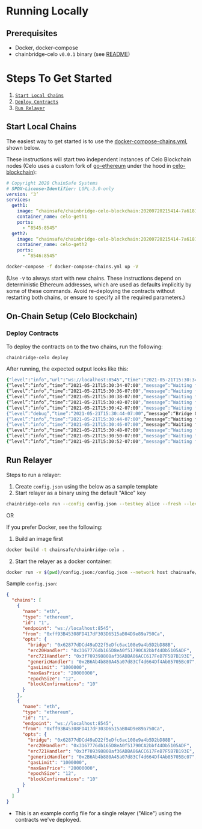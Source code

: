 # Running Locally
## Prerequisites

- Docker, docker-compose
- chainbridge-celo `v0.0.1` binary (see [README](https://github.com/chainsafe/chainbridge-celo))

# Steps To Get Started
1. [`Start Local Chains`](#start-local-chains)
2. [`Deploy Contracts`](#deploy-contracts)
3. [`Run Relayer`](#run-relayer)

## Start Local Chains

The easiest way to get started is to use the [docker-compose-chains.yml](https://github.com/ChainSafe/chainbridge-celo/blob/main/docker-compose-chains.yml), shown below.

These instructions will start two independent instances of Celo Blockchain nodes (Celo uses a custom fork of [go-ethereum](https://github.com/ethereum/go-ethereum) under the hood in [celo-blockchain](https://github.com/celo-org/celo-blockchain)):
```yaml
# Copyright 2020 ChainSafe Systems
# SPDX-License-Identifier: LGPL-3.0-only
version: ‘3’
services:
  geth1:
    image: “chainsafe/chainbridge-celo-blockchain:20200720215414-7a61816”
    container_name: celo-geth1
    ports:
      - “8545:8545"
  geth2:
    image: “chainsafe/chainbridge-celo-blockchain:20200720215414-7a61816”
    container_name: celo-geth2
    ports:
      - “8546:8545"
```

```zsh
docker-compose -f docker-compose-chains.yml up -V
```

(Use `-V` to always start with new chains. These instructions depend on deterministic Ethereum addresses, which are used as defaults implicitly by some of these commands. Avoid re-deploying the contracts without restarting both chains, or ensure to specify all the required parameters.)

## On-Chain Setup (Celo Blockchain)

### Deploy Contracts

To deploy the contracts on to the two chains, run the following:

```zsh
chainbridge-celo deploy
```

After running, the expected output looks like this:

```zsh
{"level":"info","url":"ws://localhost:8545","time":"2021-05-21T15:30:34-07:00","message":"Connecting to ethereum chain..."}
{“level”:“info”,“time”:“2021-05-21T15:30:34-07:00",“message”:“Waiting for transaction with hash 0x2bc822511ee3e829cc41ffc2031f37ad4402c69c9e3ec2b9f4471297c23c4a47"}
{“level”:“info”,“time”:“2021-05-21T15:30:36-07:00",“message”:“Waiting for transaction with hash 0x0c3efa9d2755166336a0a19a52e422941b7703a2a1806d28bb34d8051348a139"}
{“level”:“info”,“time”:“2021-05-21T15:30:38-07:00",“message”:“Waiting for transaction with hash 0x1cd8726d2a00e62e9b48c6cfd42ad72c1e39611b009a87b99ee7c3240f0b6979"}
{“level”:“info”,“time”:“2021-05-21T15:30:40-07:00",“message”:“Waiting for transaction with hash 0xea7273998eedebc435b8a1253b8bb6ba265f9a98549e10d3922ad4d590d07a33"}
{“level”:“info”,“time”:“2021-05-21T15:30:42-07:00",“message”:“Waiting for transaction with hash 0xebcd64eb5fdaf9d296632f6e8ea215a63a6593e41e6e519c7683adc665d658fd”}
{“level”:“debug”,“time”:“2021-05-21T15:30:44-07:00",“message”:“Bridge 0x62877dDCd49aD22f5eDfc6ac108e9a4b5D2bD88B \r\nerc20 handler 0x3167776db165D8eA0f51790CA2bbf44Db5105ADF \r\nerc721 handler 0x3f709398808af36ADBA86ACC617FeB7F5B7B193E \r\ngeneric handler 0x2B6Ab4b880A45a07d83Cf4d664Df4Ab85705Bc07 \r\nerc20Contract 0x21605f71845f372A9ed84253d2D024B7B10999f4"}
{“level”:“info”,“time”:“2021-05-21T15:30:44-07:00",“message”:“Waiting for transaction with hash 0x9b4530b91162203265a7078b8ae264d181e2d7e1ca1a7af63340ea281de4d506"}
{“level”:“info”,“time”:“2021-05-21T15:30:46-07:00",“message”:“Waiting for transaction with hash 0xc0748fb7feb57f233024c5aaea4153784a3d70c21c1ed7be6ed13e36d8886bba”}
{“level”:“info”,“time”:“2021-05-21T15:30:48-07:00",“message”:“Waiting for transaction with hash 0x03f153850c11c1c4ba7195a4454d02122278ed8e2113446ff411b880ed9f7bd1"}
{“level”:“info”,“time”:“2021-05-21T15:30:50-07:00",“message”:“Waiting for transaction with hash 0xbb9959bf88a6e8d4185bbe222742d93089e229cf5dee32fa40c403f13030ef02"}
{“level”:“info”,“time”:“2021-05-21T15:30:52-07:00",“message”:“Waiting for transaction with hash 0xa9d193dc545f4684e5b5ec59ce28a769e360ec6f9eb3478ecf73d453b12274ff”}
```

## Run Relayer

Steps to run a relayer:
1. Create `config.json` using the below as a sample template
2. Start relayer as a binary using the default "Alice" key
```zsh
chainbridge-celo run --config config.json --testkey alice --fresh --leveldb ./lvldb
```

OR

If you prefer Docker, see the following:

1. Build an image first
```zsh
docker build -t chainsafe/chainbridge-celo .
```
2. Start the relayer as a docker container:
```zsh
docker run -v $(pwd)/config.json:/config.json --network host chainsafe/chainbridge-celo run --testkey alice --fresh --leveldb ./lvldb
```

Sample `config.json`:
```json
{
  "chains": [
    {
      "name": "eth",
      "type": "ethereum",
      "id": "1",
      "endpoint": "ws://localhost:8545",
      "from": "0xff93B45308FD417dF303D6515aB04D9e89a750Ca",
      "opts": {
        "bridge": "0x62877dDCd49aD22f5eDfc6ac108e9a4b5D2bD88B",
        "erc20Handler": "0x3167776db165D8eA0f51790CA2bbf44Db5105ADF",
        "erc721Handler": "0x3f709398808af36ADBA86ACC617FeB7F5B7B193E",
        "genericHandler": "0x2B6Ab4b880A45a07d83Cf4d664Df4Ab85705Bc07",
        "gasLimit": "1000000",
        "maxGasPrice": "20000000",
        "epochSize": "12",
        "blockConfirmations": "10"
      }
    },
    {
      "name": "eth",
      "type": "ethereum",
      "id": "1",
      "endpoint": "ws://localhost:8545",
      "from": "0xff93B45308FD417dF303D6515aB04D9e89a750Ca",
      "opts": {
        "bridge": "0x62877dDCd49aD22f5eDfc6ac108e9a4b5D2bD88B",
        "erc20Handler": "0x3167776db165D8eA0f51790CA2bbf44Db5105ADF",
        "erc721Handler": "0x3f709398808af36ADBA86ACC617FeB7F5B7B193E",
        "genericHandler": "0x2B6Ab4b880A45a07d83Cf4d664Df4Ab85705Bc07",
        "gasLimit": "1000000",
        "maxGasPrice": "20000000",
        "epochSize": "12",
        "blockConfirmations": "10"
      }
    }
  ]
}
```
- This is an example config file for a single relayer ("Alice") using the contracts we've deployed.
